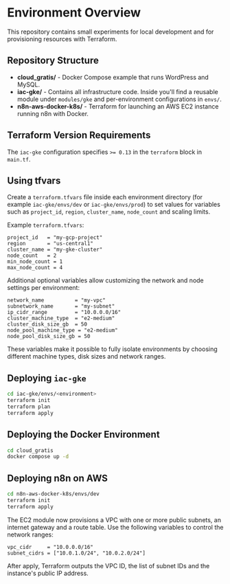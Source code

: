 # Environment Overview

This repository contains small experiments for local development and for provisioning resources with Terraform.

## Repository Structure

- **cloud_gratis/** - Docker Compose example that runs WordPress and MySQL.
- **iac-gke/** - Contains all infrastructure code. Inside you'll find a reusable module under `modules/gke` and per-environment configurations in `envs/`.
- **n8n-aws-docker-k8s/** - Terraform for launching an AWS EC2 instance running n8n with Docker.

## Terraform Version Requirements

The `iac-gke` configuration specifies `>= 0.13` in the `terraform` block in `main.tf`.

## Using tfvars

Create a `terraform.tfvars` file inside each environment directory (for example `iac-gke/envs/dev` or `iac-gke/envs/prod`) to set values for variables such as `project_id`, `region`, `cluster_name`, `node_count` and scaling limits.

Example `terraform.tfvars`:

```hcl
project_id   = "my-gcp-project"
region       = "us-central1"
cluster_name = "my-gke-cluster"
node_count   = 2
min_node_count = 1
max_node_count = 4
```

Additional optional variables allow customizing the network and node settings per environment:

```hcl
network_name          = "my-vpc"
subnetwork_name       = "my-subnet"
ip_cidr_range         = "10.0.0.0/16"
cluster_machine_type  = "e2-medium"
cluster_disk_size_gb  = 50
node_pool_machine_type = "e2-medium"
node_pool_disk_size_gb = 50
```

These variables make it possible to fully isolate environments by choosing different machine types, disk sizes and network ranges.

## Deploying `iac-gke`

```bash
cd iac-gke/envs/<environment>
terraform init
terraform plan
terraform apply
```

## Deploying the Docker Environment

```bash
cd cloud_gratis
docker compose up -d
```

## Deploying n8n on AWS

```bash
cd n8n-aws-docker-k8s/envs/dev
terraform init
terraform apply
```

The EC2 module now provisions a VPC with one or more public subnets, an internet gateway and
a route table. Use the following variables to control the network ranges:

```hcl
vpc_cidr     = "10.0.0.0/16"
subnet_cidrs = ["10.0.1.0/24", "10.0.2.0/24"]
```

After apply, Terraform outputs the VPC ID, the list of subnet IDs and the instance's public
IP address.

